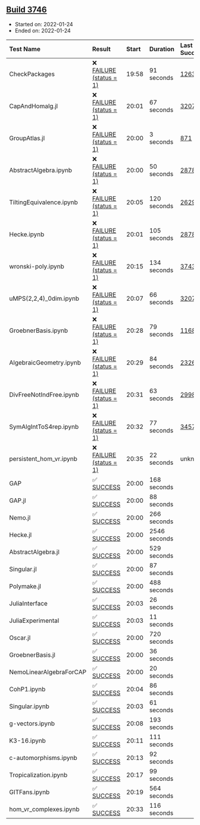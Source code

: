 ## [Build 3746](https://oscarci.mathematik.uni-kl.de/job/oscar-stable/3746/)

* Started on: 2022-01-24
* Ended on: 2022-01-24

| Test Name    | Result | Start | Duration | Last Success | First Failure |
|:-------------|:-------|:------|:---------|:-------------|:--------------|
| CheckPackages | ❌ [FAILURE (status = 1)](https://oscarci.mathematik.uni-kl.de/job/oscar-stable/3746/artifact/logs/build-3746/CheckPackages.log) | 19:58 | 91 seconds | [1263](https://oscarci.mathematik.uni-kl.de/job/oscar-stable/1263/) | [1264](https://oscarci.mathematik.uni-kl.de/job/oscar-stable/1264/) |
| CapAndHomalg.jl | ❌ [FAILURE (status = 1)](https://oscarci.mathematik.uni-kl.de/job/oscar-stable/3746/artifact/logs/build-3746/CapAndHomalg.jl.log) | 20:01 | 67 seconds | [3207](https://oscarci.mathematik.uni-kl.de/job/oscar-stable/3207/) | [3208](https://oscarci.mathematik.uni-kl.de/job/oscar-stable/3208/) |
| GroupAtlas.jl | ❌ [FAILURE (status = 1)](https://oscarci.mathematik.uni-kl.de/job/oscar-stable/3746/artifact/logs/build-3746/GroupAtlas.jl.log) | 20:00 | 3 seconds | [871](https://oscarci.mathematik.uni-kl.de/job/oscar-stable/871/) | [872](https://oscarci.mathematik.uni-kl.de/job/oscar-stable/872/) |
| AbstractAlgebra.ipynb | ❌ [FAILURE (status = 1)](https://oscarci.mathematik.uni-kl.de/job/oscar-stable/3746/artifact/logs/build-3746/AbstractAlgebra.ipynb.log) | 20:00 | 50 seconds | [2878](https://oscarci.mathematik.uni-kl.de/job/oscar-stable/2878/) | [2879](https://oscarci.mathematik.uni-kl.de/job/oscar-stable/2879/) |
| TiltingEquivalence.ipynb | ❌ [FAILURE (status = 1)](https://oscarci.mathematik.uni-kl.de/job/oscar-stable/3746/artifact/logs/build-3746/TiltingEquivalence.ipynb.log) | 20:05 | 120 seconds | [2629](https://oscarci.mathematik.uni-kl.de/job/oscar-stable/2629/) | [2630](https://oscarci.mathematik.uni-kl.de/job/oscar-stable/2630/) |
| Hecke.ipynb | ❌ [FAILURE (status = 1)](https://oscarci.mathematik.uni-kl.de/job/oscar-stable/3746/artifact/logs/build-3746/Hecke.ipynb.log) | 20:01 | 105 seconds | [2878](https://oscarci.mathematik.uni-kl.de/job/oscar-stable/2878/) | [2879](https://oscarci.mathematik.uni-kl.de/job/oscar-stable/2879/) |
| wronski-poly.ipynb | ❌ [FAILURE (status = 1)](https://oscarci.mathematik.uni-kl.de/job/oscar-stable/3746/artifact/logs/build-3746/wronski-poly.ipynb.log) | 20:15 | 134 seconds | [3743](https://oscarci.mathematik.uni-kl.de/job/oscar-stable/3743/) | [3744](https://oscarci.mathematik.uni-kl.de/job/oscar-stable/3744/) |
| uMPS(2,2,4)_0dim.ipynb | ❌ [FAILURE (status = 1)](https://oscarci.mathematik.uni-kl.de/job/oscar-stable/3746/artifact/logs/build-3746/uMPS-2-2-4-_0dim.ipynb.log) | 20:07 | 66 seconds | [3207](https://oscarci.mathematik.uni-kl.de/job/oscar-stable/3207/) | [3208](https://oscarci.mathematik.uni-kl.de/job/oscar-stable/3208/) |
| GroebnerBasis.ipynb | ❌ [FAILURE (status = 1)](https://oscarci.mathematik.uni-kl.de/job/oscar-stable/3746/artifact/logs/build-3746/GroebnerBasis.ipynb.log) | 20:28 | 79 seconds | [1168](https://oscarci.mathematik.uni-kl.de/job/oscar-stable/1168/) | [1169](https://oscarci.mathematik.uni-kl.de/job/oscar-stable/1169/) |
| AlgebraicGeometry.ipynb | ❌ [FAILURE (status = 1)](https://oscarci.mathematik.uni-kl.de/job/oscar-stable/3746/artifact/logs/build-3746/AlgebraicGeometry.ipynb.log) | 20:29 | 84 seconds | [2326](https://oscarci.mathematik.uni-kl.de/job/oscar-stable/2326/) | [2327](https://oscarci.mathematik.uni-kl.de/job/oscar-stable/2327/) |
| DivFreeNotIndFree.ipynb | ❌ [FAILURE (status = 1)](https://oscarci.mathematik.uni-kl.de/job/oscar-stable/3746/artifact/logs/build-3746/DivFreeNotIndFree.ipynb.log) | 20:31 | 63 seconds | [2998](https://oscarci.mathematik.uni-kl.de/job/oscar-stable/2998/) | [2999](https://oscarci.mathematik.uni-kl.de/job/oscar-stable/2999/) |
| SymAlgIntToS4rep.ipynb | ❌ [FAILURE (status = 1)](https://oscarci.mathematik.uni-kl.de/job/oscar-stable/3746/artifact/logs/build-3746/SymAlgIntToS4rep.ipynb.log) | 20:32 | 77 seconds | [3457](https://oscarci.mathematik.uni-kl.de/job/oscar-stable/3457/) | [3458](https://oscarci.mathematik.uni-kl.de/job/oscar-stable/3458/) |
| persistent_hom_vr.ipynb | ❌ [FAILURE (status = 1)](https://oscarci.mathematik.uni-kl.de/job/oscar-stable/3746/artifact/logs/build-3746/persistent_hom_vr.ipynb.log) | 20:35 | 22 seconds | unknown | unknown |
| GAP | ✅ [SUCCESS](https://oscarci.mathematik.uni-kl.de/job/oscar-stable/3746/artifact/logs/build-3746/GAP.log) | 20:00 | 168 seconds |  |  |
| GAP.jl | ✅ [SUCCESS](https://oscarci.mathematik.uni-kl.de/job/oscar-stable/3746/artifact/logs/build-3746/GAP.jl.log) | 20:00 | 88 seconds |  |  |
| Nemo.jl | ✅ [SUCCESS](https://oscarci.mathematik.uni-kl.de/job/oscar-stable/3746/artifact/logs/build-3746/Nemo.jl.log) | 20:00 | 266 seconds |  |  |
| Hecke.jl | ✅ [SUCCESS](https://oscarci.mathematik.uni-kl.de/job/oscar-stable/3746/artifact/logs/build-3746/Hecke.jl.log) | 20:00 | 2546 seconds |  |  |
| AbstractAlgebra.jl | ✅ [SUCCESS](https://oscarci.mathematik.uni-kl.de/job/oscar-stable/3746/artifact/logs/build-3746/AbstractAlgebra.jl.log) | 20:00 | 529 seconds |  |  |
| Singular.jl | ✅ [SUCCESS](https://oscarci.mathematik.uni-kl.de/job/oscar-stable/3746/artifact/logs/build-3746/Singular.jl.log) | 20:00 | 87 seconds |  |  |
| Polymake.jl | ✅ [SUCCESS](https://oscarci.mathematik.uni-kl.de/job/oscar-stable/3746/artifact/logs/build-3746/Polymake.jl.log) | 20:00 | 488 seconds |  |  |
| JuliaInterface | ✅ [SUCCESS](https://oscarci.mathematik.uni-kl.de/job/oscar-stable/3746/artifact/logs/build-3746/JuliaInterface.log) | 20:03 | 26 seconds |  |  |
| JuliaExperimental | ✅ [SUCCESS](https://oscarci.mathematik.uni-kl.de/job/oscar-stable/3746/artifact/logs/build-3746/JuliaExperimental.log) | 20:03 | 11 seconds |  |  |
| Oscar.jl | ✅ [SUCCESS](https://oscarci.mathematik.uni-kl.de/job/oscar-stable/3746/artifact/logs/build-3746/Oscar.jl.log) | 20:00 | 720 seconds |  |  |
| GroebnerBasis.jl | ✅ [SUCCESS](https://oscarci.mathematik.uni-kl.de/job/oscar-stable/3746/artifact/logs/build-3746/GroebnerBasis.jl.log) | 20:00 | 36 seconds |  |  |
| NemoLinearAlgebraForCAP | ✅ [SUCCESS](https://oscarci.mathematik.uni-kl.de/job/oscar-stable/3746/artifact/logs/build-3746/NemoLinearAlgebraForCAP.log) | 20:00 | 20 seconds |  |  |
| CohP1.ipynb | ✅ [SUCCESS](https://oscarci.mathematik.uni-kl.de/job/oscar-stable/3746/artifact/logs/build-3746/CohP1.ipynb.log) | 20:04 | 86 seconds |  |  |
| Singular.ipynb | ✅ [SUCCESS](https://oscarci.mathematik.uni-kl.de/job/oscar-stable/3746/artifact/logs/build-3746/Singular.ipynb.log) | 20:03 | 61 seconds |  |  |
| g-vectors.ipynb | ✅ [SUCCESS](https://oscarci.mathematik.uni-kl.de/job/oscar-stable/3746/artifact/logs/build-3746/g-vectors.ipynb.log) | 20:08 | 193 seconds |  |  |
| K3-16.ipynb | ✅ [SUCCESS](https://oscarci.mathematik.uni-kl.de/job/oscar-stable/3746/artifact/logs/build-3746/K3-16.ipynb.log) | 20:11 | 111 seconds |  |  |
| c-automorphisms.ipynb | ✅ [SUCCESS](https://oscarci.mathematik.uni-kl.de/job/oscar-stable/3746/artifact/logs/build-3746/c-automorphisms.ipynb.log) | 20:13 | 92 seconds |  |  |
| Tropicalization.ipynb | ✅ [SUCCESS](https://oscarci.mathematik.uni-kl.de/job/oscar-stable/3746/artifact/logs/build-3746/Tropicalization.ipynb.log) | 20:17 | 99 seconds |  |  |
| GITFans.ipynb | ✅ [SUCCESS](https://oscarci.mathematik.uni-kl.de/job/oscar-stable/3746/artifact/logs/build-3746/GITFans.ipynb.log) | 20:19 | 564 seconds |  |  |
| hom_vr_complexes.ipynb | ✅ [SUCCESS](https://oscarci.mathematik.uni-kl.de/job/oscar-stable/3746/artifact/logs/build-3746/hom_vr_complexes.ipynb.log) | 20:33 | 116 seconds |  |  |
